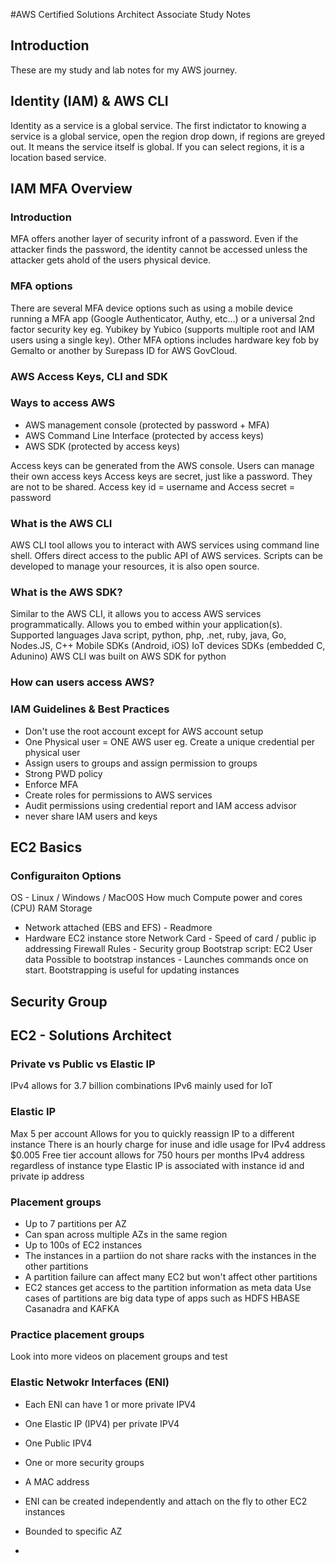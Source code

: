 #AWS Certified Solutions Architect Associate Study Notes

## Introduction
These are my study and lab notes for my AWS journey.


## Identity (IAM) & AWS CLI

Identity as a service is a global service. The first indictator to knowing a service is a global service, open the region drop down, if regions  are greyed out. It means the service itself is global. If you can select regions, it is a location based service.

## IAM MFA Overview

### Introduction
MFA offers another layer of security infront of a password. Even if the attacker finds the password, the identity cannot be accessed unless the attacker gets ahold of the users physical device. 

### MFA options
There are several MFA device options such as using a mobile device running a MFA app (Google Authenticator, Authy, etc...) or a universal 2nd factor security key eg. Yubikey by Yubico (supports multiple root and IAM users using a single key). Other MFA options includes hardware key fob by Gemalto or another by Surepass ID for AWS GovCloud. 

### AWS Access Keys, CLI and SDK


### Ways to access AWS
- AWS management console (protected by password + MFA)
- AWS Command Line Interface (protected by access keys)
- AWS SDK (protected by access keys)

Access keys can be generated from the AWS console. Users can manage their own access keys
Access keys are secret, just like a password. They are not to be shared. Access key id = username and Access secret = password

### What is the AWS CLI

AWS CLI tool allows you to interact with AWS services using command line shell. Offers direct access to the public API of AWS services. Scripts can be developed to manage your resources, it is also open source. 

### What is the AWS SDK?

Similar to the AWS CLI, it allows you to access AWS services programmatically. Allows you to embed within your application(s). 
Supported languages Java script, python, php, .net, ruby, java, Go, Nodes.JS, C++
Mobile SDKs (Android, iOS)
IoT devices SDKs (embedded C, Adunino)
AWS CLI was built on AWS SDK for python

### How can users access AWS?

### IAM Guidelines & Best Practices
- Don't use the root account except for AWS account setup
- One Physical user = ONE AWS user eg. Create a unique credential per physical user
- Assign users to groups and assign permission to groups
- Strong PWD policy
- Enforce MFA
- Create roles for permissions to AWS services
- Audit permissions using credential report and IAM access advisor
- never share IAM users and keys

## EC2 Basics

### Configuraiton Options

OS - Linux / Windows / MacO0S
How much Compute power and cores (CPU)
RAM
Storage
  -  Network attached (EBS and EFS) - Readmore
  -  Hardware EC2 instance store
Network Card -  Speed of card / public ip addressing
Firewall Rules - Security group
Bootstrap script: EC2 User data
Possible to bootstrap instances - Launches commands once on start.
Bootstrapping is useful for updating instances

## Security Group



## EC2 - Solutions Architect

### Private vs Public vs Elastic IP
IPv4 allows for 3.7 billion combinations 
IPv6 mainly used for IoT

### Elastic IP
Max 5 per account
Allows for you to quickly reassign IP to a different instance
There is an hourly charge for inuse and idle usage for IPv4 address $0.005
Free tier account allows for 750 hours per months IPv4 address regardless of instance type
Elastic IP is associated with instance id and private ip address

### Placement groups
- Up to 7 partitions per AZ
- Can span across multiple AZs in the same region
- Up to 100s of EC2 instances
- The instances in a partiion do not share racks with the instances in the other partitions
- A partition failure can affect many EC2 but won't affect other partitions
- EC2 stances get access to the partition information as meta data
  Use cases of partitions are big data type of apps such as HDFS HBASE Casanadra and KAFKA

### Practice placement groups
Look into more videos on placement groups and test

### Elastic Netwokr Interfaces (ENI)
- Each ENI can have 1 or more private IPV4
- One Elastic IP (IPV4) per private IPV4
- One Public IPV4
- One or more security groups
- A MAC address
- ENI can be created independently and attach on the fly to other EC2 instances
- Bounded to specific AZ

- 







